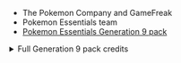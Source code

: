 - The Pokemon Company and GameFreak
- Pokemon Essentials team
- [Pokemon Essentials Generation 9 pack](https://www.pokecommunity.com/threads/generation-9-resource-pack-v21-1.527398/)

<details>
	<summary>Full Generation 9 pack credits</summary>

	Scripts:
	-Caruban
	-Lucidious89
	-Eskiss ((broken link removed))
	-StCooler (Original PLA Expansion script for Gen 8 Project in v18 and Status sprites)
	-PorousMist and curryofthepast ((broken link removed))

	PBS:
	-Caruban
	-Lucidious89
	-PorousMist (Updated the abilities, items, and moves description)
	-DJChaos (TM Items)
	-Futuresushi (Shortened abilities and moves description)

	Pokemon Battler Sprites:
	-Gen 1-5 Pokemon Sprites - veekun
	-Gen 6 Pokemon Sprites - All Contributors To Smogon X/Y Sprite Project
	-Gen 7 Pokemon Sprites - All Contributors To Smogon Sun/Moon Sprite Project
	-Gen 8 Pokemon Sprites - All Contributors To Smogon Sword/Shield Sprite Project
	-PLA Pokemon Sprites - Smogon Sprite Project
	Blaquaza, KingOfThe-X-Roads, KattenK, Travis, G.E.Z., SpheX, Hematite, SelenaArmorclaw
	-Gen 9 Pokemon Sprites - KingOfThe-X-Roads, Mak, Caruban, jinxed, leParagon, Sopita_Yorita, Azria, Mashirosakura,
	JordanosArt, Abnayami, OldSoulja, Katten, Divaruta 666, Clara, Skyflyer, AshnixsLaw, ace_stryfe
	-Gen 9 Vanilla style sprites - KingOfThe-X-Roads, Mak, Caruban, jinxed, leParagon, Sopita_Yorita, Azria, Mashirosakura, JordanosArt, Scept, NanaelJustice, SoyChim, KRLW890, AnonAlpaca, PokeJminer, Red7246, Carmanekko, Eduar, Lykeron, GriloKapu10, Mesayas, Erkey830, QDylm, PorousMist, OldSoulja, AlexandreV2.0, Z-nogyroP, lennybitao, Ruben1986, GRAFAIAIMX
	Blaquaza, KattenK, Travis, G.E.Z., SpheX, Hematite

	Pokemon Icon Sprites:
	-Gen 1-6 Pokemon Icon Sprites - Alaguesia, harveydentmd
	-Gen 7 Pokemon Icon Sprites - Marin, MapleBranchWing, Contributors to the DS Styled Gen 7+ Repository
	-Gen 8 Icon Sprites - Larry Turbo, Leparagon
	-Shiny Icon Sprites - StarrWolf, Pokemon Shattered Light Team
	-PLA Pokemon Icon Sprites - LuigiTKO
	-Gen 9 Icon Sprites - ezerart, JordanosArt
	-PLA Vanilla Icon Sprites - LuigiTKO, Pikafan2000, Cesare_CBass, Vent, Cesare_Cbass, MultiDiegoDani, leParagon, JWNutz
	and thanks for Pokémon Icons Act 2.9 - Teracristalizando
	-Gen 9 Vanilla Icon Sprites - Vent, Katten, leParagon, Cesare_CBass, AlexandreV2.0, Carmanekko, GRAFAIAIMX
	also thanks to Axel Loquendo, CarmaNekko, Divaruta 666, Okyo, JLauz735, and ClaraDragon for Iconos 9na Gen gba completos

	Pokemon Gen 9 Overworld sprites:
	-Gen 1-5 Pokemon Overworlds - MissingLukey, help-14, Kymoyonian, cSc-A7X, 2and2makes5, Pokegirl4ever, Fernandojl, Silver-Skies, TyranitarDark, Getsuei-H, Kid1513, Milomilotic11, Kyt666, kdiamo11, Chocosrawlooid, Syledude, Gallanty, Gizamimi-Pichu, 2and2makes5, Zyon17,LarryTurbo, spritesstealer, LarryTurbo
	-Gen 6+ Berry Tree Overworlds - Anarlaurendil
	-Gen 6 Pokemon Overworlds - princess-pheonix, LunarDusk, Wolfang62, TintjeMadelintje101, piphybuilder88
	-Gen 7 Pokemon Overworlds - Larry Turbo, princess-pheonix
	-Gen 8 Pokemon Overworlds - SageDeoxys, Wolfang62, LarryTurbo, tammyclaydon
	-PLA Pokemon Overworlds - Boonzeet, DarkusShadow, princess-phoenix, Ezeart, WolfPP
	-Gen 9 Pokemon Overworlds - Azria, DarkusShadow, EduarPokeN, Carmanekko, StarWolff, Caruban

	Pokemon Footprints :
	-Gen PLA-9 Pokemon Footprints - Caruban

	Pokemon Cries:
	-Gen 1-6 Pokemon Cries - Rhyden
	-Gen 7 Pokemon Cries - Marin, Rhyden
	-Gen 8 Pokemon Cries - Zeak6464
	-PLA Pokemon Cries - Morningdew
	-Gen 9 Pokemon Cries -
	Edited from Lightblade Absol's Gen 9 Cries compilation video
	Edited from HeroLinik's Pokemon Scarlet and Violet - Walking Wake and Iron Leaves Cries video
	Edited from HeroLinik's Pokemon Scarlet and Violet - All Teal Mask Cries video

	Item sprites:
	-Gen 9 item sprites - lichenprincess, Caruban, jinxed
	-PLA item sprites - AztecCroc, 3DJackArt, Caruban, lichenprincess

	Pokeballs battle animation and summary icon:
	-Caruban
	-WolfPP (Beast ball battle animation)

	Compilation of Resources:
	-Gen 9 Pack - Caruban
	-Gen 8/9 Resized Sprites - http404error
	-Gen 8 Pack - Golisopod User, UberDunsparce
</details>